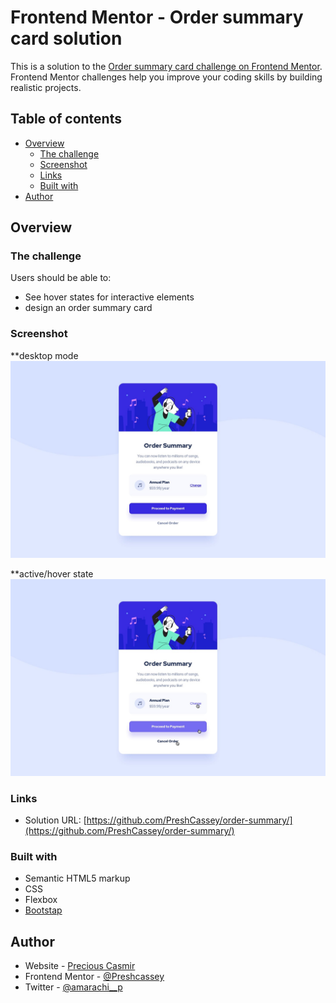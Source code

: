 # Frontend Mentor - Order summary card solution

This is a solution to the [Order summary card challenge on Frontend Mentor](https://www.frontendmentor.io/challenges/order-summary-component-QlPmajDUj). Frontend Mentor challenges help you improve your coding skills by building realistic projects. 

## Table of contents

- [Overview](#overview)
  - [The challenge](#the-challenge)
  - [Screenshot](#screenshot)
  - [Links](#links)
  - [Built with](#built-with)
- [Author](#author)


## Overview

  ### The challenge

  Users should be able to:

  - See hover states for interactive elements
  - design an order summary card

  ### Screenshot

  **desktop mode
  ![](./design/desktop-design.jpg)

  **active/hover state
  ![](./design/active-states.jpg)

  ### Links

  - Solution URL: [https://github.com/PreshCassey/order-summary/](https://github.com/PreshCassey/order-summary/)
  ### Built with

  - Semantic HTML5 markup
  - CSS 
  - Flexbox
  - [Bootstap](https://getbootstrap.com/)


  ## Author

  - Website - [Precious Casmir](https://github.com/PreshCassey)
  - Frontend Mentor - [@Preshcassey](https://www.frontendmentor.io/profile/preshcassey)
  - Twitter - [@amarachi__p](https://www.twitter.com/amarachi__p)

